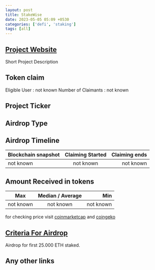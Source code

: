 ```yaml
---
layout: post
title: StakeWise
date: 2023-05-05 05:09 +0530
categories: ['defi', 'staking']
tags: [all]
---
```





## [Project Website](https://stakewise.io/app/pool)

 Short Project Description

## Token claim

Eligible User : not known
Number of Claimants : not known

## Project Ticker

## Airdrop Type

## Airdrop Timeline

| Blockchain snapshot     | Claiming Started           | Claiming ends    |
| ----------------------- |:--------------------------:| ----------------:|
|       not known         |        not known           |   not known      |

## Amount Received in tokens

| Max        |    Median / Average  |       Min    |
| ---------- |:--------------------:| ------------:|
| not known  |     not known        |  not known   |

for checking price visit [coinmarketcap](https://coinmarketcap.com/currencies/) and [coingeko](https://www.coingecko.com/en/coins/)

## [Criteria For Airdrop](link)

Airdrop for first 25.000 ETH staked.

## Any other links

